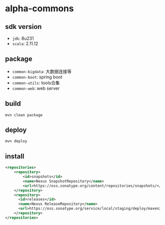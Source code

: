 # alpha-commons

## sdk version

- `jdk`: 8u231
- `scala`: 2.11.12

## package

- `common-bigdata`: 大数据连接等
- `common-boot`: spring boot 
- `common-utils`: tools合集
- `common-web`: web server

## build

```shell script
mvn clean package
```

## deploy

```shell script
mvn deploy
```

## install

```xml
<repositories>
    <repository>
        <id>snapshots</id>
        <name>Nexus SnapshotRepository</name>
        <url>https://oss.sonatype.org/content/repositories/snapshots/</url>
    </repository>
    <repository>
      <id>releases</id>
      <name>Nexus ReleaseRepository</name>
      <url>https://oss.sonatype.org/service/local/staging/deploy/maven2/</url>
    </repository>
</repositories>
```